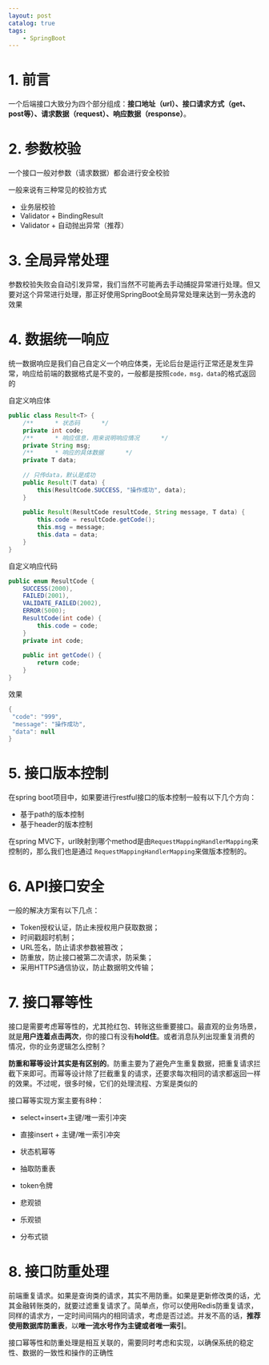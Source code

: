 ```yaml
---
layout: post   	
catalog: true 	
tags:
    - SpringBoot
---
```




# 1. 前言

一个后端接口大致分为四个部分组成：**接口地址（url）、接口请求方式（get、post等）、请求数据（request）、响应数据（response）**。

# 2. 参数校验

一个接口一般对参数（请求数据）都会进行安全校验

一般来说有三种常见的校验方式

- 业务层校验
- Validator + BindingResult
- Validator + 自动抛出异常（推荐）

# 3. 全局异常处理

参数校验失败会自动引发异常，我们当然不可能再去手动捕捉异常进行处理。但又要对这个异常进行处理，那正好使用SpringBoot全局异常处理来达到一劳永逸的效果

# 4. 数据统一响应

统一数据响应是我们自己自定义一个响应体类，无论后台是运行正常还是发生异常，响应给前端的数据格式是不变的，一般都是按照`code，msg，data`的格式返回的

自定义响应体

```java
public class Result<T> {  
    /**      * 状态码      */  
    private int code;  
    /**      * 响应信息，用来说明响应情况      */  
    private String msg;  
    /**      * 响应的具体数据      */  
    private T data;  
  
    // 只传data，默认是成功  
    public Result(T data) {  
        this(ResultCode.SUCCESS, "操作成功", data);  
    }  
  
    public Result(ResultCode resultCode, String message, T data) {  
        this.code = resultCode.getCode();  
        this.msg = message;  
        this.data = data;  
    }  
}
```

自定义响应代码

```java
public enum ResultCode {  
    SUCCESS(2000),  
    FAILED(2001),  
    VALIDATE_FAILED(2002),  
    ERROR(5000);  
    ResultCode(int code) {  
        this.code = code;  
    }  
    private int code;  
  
    public int getCode() {  
        return code;  
    }  
}
```

效果

```java
{
 "code": "999",
 "message": "操作成功",
 "data": null
}
```

# 5. 接口版本控制

在spring boot项目中，如果要进行restful接口的版本控制一般有以下几个方向：

- 基于path的版本控制
- 基于header的版本控制

在spring MVC下，url映射到哪个method是由`RequestMappingHandlerMapping`来控制的，那么我们也是通过 `RequestMappingHandlerMapping`来做版本控制的。

# 6. API接口安全

一般的解决方案有以下几点：

- Token授权认证，防止未授权用户获取数据；
- 时间戳超时机制；
- URL签名，防止请求参数被篡改；
- 防重放，防止接口被第二次请求，防采集；
- 采用HTTPS通信协议，防止数据明文传输；

# 7. 接口幂等性

接口是需要考虑幂等性的，尤其抢红包、转账这些重要接口。最直观的业务场景，就是**用户连着点击两次**，你的接口有没有**hold住**。或者消息队列出现重复消费的情况，你的业务逻辑怎么控制？

**防重和幂等设计其实是有区别的**。防重主要为了避免产生重复数据，把重复请求拦截下来即可。而幂等设计除了拦截重复的请求，还要求每次相同的请求都返回一样的效果。不过呢，很多时候，它们的处理流程、方案是类似的

接口幂等实现方案主要有8种：

-   select+insert+主键/唯一索引冲突
    
-   直接insert + 主键/唯一索引冲突
    
-   状态机幂等
    
-   抽取防重表
    
-   token令牌
    
-   悲观锁
    
-   乐观锁
    
-   分布式锁

# 8. 接口防重处理

前端重复请求。如果是查询类的请求，其实不用防重。如果是更新修改类的话，尤其金融转账类的，就要过滤重复请求了。简单点，你可以使用Redis防重复请求，同样的请求方，一定时间间隔内的相同请求，考虑是否过滤。并发不高的话，**推荐使用数据库防重表**，以**唯一流水号作为主键或者唯一索引**。

接口幂等性和防重处理是相互关联的，需要同时考虑和实现，以确保系统的稳定性、数据的一致性和操作的正确性
